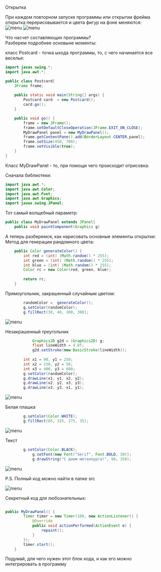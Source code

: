 Открытка  

При каждом повторном запуске программы или открытии фрейма открытка перерисовывается и цвета фигур на фоне меняются:  
![menu](https://github.com/SssolidPrincesss/postcard/blob/main/images/postcard1.png)
![menu](https://github.com/SssolidPrincesss/postcard/blob/main/images/postcard2.png)

Что насчет составляющих программы?  
Разберем подробнее основыне моменты:  

класс Postcard - точка ыхода программы, то, с чего начинается все веселье:  

```java
import javax.swing.*;
import java.awt.*;

public class Postcard{
	JFrame frame;
	
	public static void main(String[] args) {
		Postcard card  = new Postcard();
		card.go();
	}

	public void go() {
		frame = new JFrame();
		frame.setDefaultCloseOperation(JFrame.EXIT_ON_CLOSE);
		MyDrawPanel panel = new MyDrawPanel();
		frame.getContentPane().add(BorderLayout.CENTER,panel);
		frame.setSize(450, 700);
		frame.setVisible(true);
	}
}
```



Класс MyDrawPanel - то, при помощи чего происходит отрисовка:

Сначала библиотеки:
```java
import java.awt.*;
import java.awt.Color;
import java.awt.Font;
import java.awt.Graphics;
import javax.swing.JPanel;
```
Тот самый волщебный параметр:
```java
public class MyDrawPanel extends JPanel{
	public void paintComponent(Graphics g) 
```
А теперь разберемся, как нарисовать основные элементы открытки:  
Метод для генерации рандомного цвета:  
  
```java
	public Color generateColor() {
		int red = (int) (Math.random() * 255);
		int green = (int) (Math.random() * 255);
		int blue = (int) (Math.random() * 255);
		Color rc = new Color(red, green, blue);
		
		return rc;	
	}
```

Прямоугольник, закрашенный случайным цветом:  

  
```java
		randomColor =  generateColor();
		g.setColor(randomColor);
		g.fillRect(30, 40, 300, 300);
```
![menu](https://github.com/SssolidPrincesss/postcard/blob/main/images/rectangle.png)  

Незакрашенный треугольник  
```java
            Graphics2D g2d = (Graphics2D) g;
            float lineWidth = 4.0f;
            g2d.setStroke(new BasicStroke(lineWidth));
        
	    int x1 = 90, y1 = 250;
	    int x2 = 150, y2 = 50;
	    int x3 = 400, y3 = 600;
	    g.setColor(randomColor);
	    g.drawLine(x1, y1, x2, y2); 
	    g.drawLine(x2, y2, x3, y3);
	    g.drawLine(x3, y3, x1, y1);
```
![menu](https://github.com/SssolidPrincesss/postcard/blob/main/images/triangle.png)  

Белая плашка  
```java
		g.setColor(Color.WHITE);
		g.fillRect(85, 325, 275, 35);
```
![menu](https://github.com/SssolidPrincesss/postcard/blob/main/images/Plashka.png)  

Текст  
```java
		g.setColor(Color.BLACK);
        	g.setFont(new Font("Serif", Font.BOLD, 30));
        	g.drawString("С днем металлурга!", 90, 350);
```
![menu](https://github.com/SssolidPrincesss/postcard/blob/main/images/text.png)  

P.S. Полный код можно найти в папке src  

![menu](https://github.com/SssolidPrincesss/postcard/blob/main/images/kot.png)   

Секретный код для любознательных:  
```java

public MyDrawPanel() {
        Timer timer = new Timer(100, new ActionListener() {
            @Override
            public void actionPerformed(ActionEvent e) {
                repaint();
            }
        });
        timer.start();
    }
```
Подумай, для чего нужен этот блок кода, и как его можно интегрировать в программу



